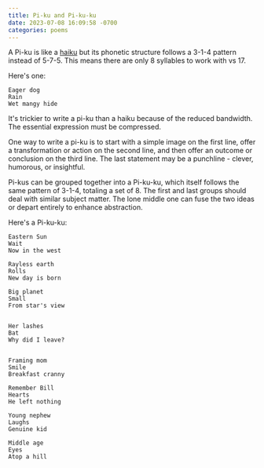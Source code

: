 ```yaml
---
title: Pi-ku and Pi-ku-ku
date: 2023-07-08 16:09:58 -0700
categories: poems
---
```


A Pi-ku is like a [haiku](https://en.wikipedia.org/wiki/Haiku) but its phonetic structure follows a 3-1-4 pattern instead of 5-7-5. This means there are only 8 syllables to work with vs 17.

Here's one:

```
Eager dog
Rain
Wet mangy hide
```

It's trickier to write a pi-ku than a haiku because of the reduced bandwidth. The essential expression must be compressed.

One way to write a pi-ku is to start with a simple image on the first line, offer a transformation or action on the second line, and then offer an outcome or conclusion on the third line. The last statement may be a punchline - clever, humorous, or insightful.

Pi-kus can be grouped together into a Pi-ku-ku, which itself follows the same pattern of 3-1-4, totaling a set of 8. The first and last groups should deal with similar subject matter. The lone middle one can fuse the two ideas or depart entirely to enhance abstraction.

Here's a Pi-ku-ku:

```
Eastern Sun
Wait
Now in the west

Rayless earth
Rolls
New day is born

Big planet
Small
From star's view


Her lashes
Bat
Why did I leave?


Framing mom
Smile
Breakfast cranny

Remember Bill
Hearts
He left nothing

Young nephew
Laughs
Genuine kid

Middle age
Eyes
Atop a hill
```
